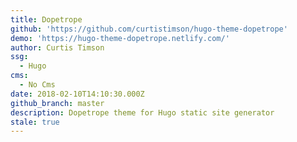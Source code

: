 ```yaml
---
title: Dopetrope
github: 'https://github.com/curtistimson/hugo-theme-dopetrope'
demo: 'https://hugo-theme-dopetrope.netlify.com/'
author: Curtis Timson
ssg:
  - Hugo
cms:
  - No Cms
date: 2018-02-10T14:10:30.000Z
github_branch: master
description: Dopetrope theme for Hugo static site generator
stale: true
---
```

